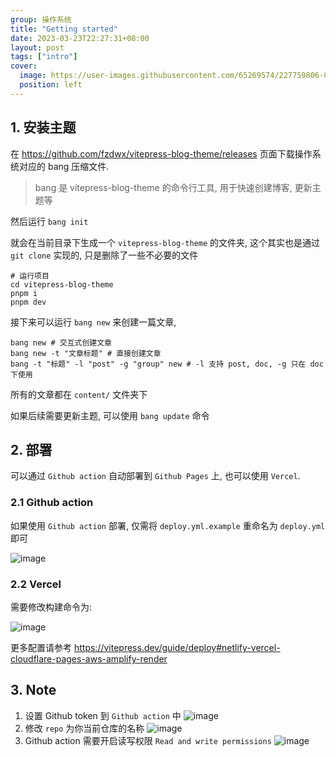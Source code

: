 ```yaml
---
group: 操作系统
title: "Getting started"
date: 2023-03-23T22:27:31+08:00
layout: post
tags: ["intro"]
cover:
  image: https://user-images.githubusercontent.com/65269574/227759806-0ac36549-9ada-426b-8c67-50c0ae04b3d9.png
  position: left
---
```


## 1. 安装主题

在 https://github.com/fzdwx/vitepress-blog-theme/releases 页面下载操作系统对应的 bang 压缩文件.

> bang 是 vitepress-blog-theme 的命令行工具, 用于快速创建博客, 更新主题等

然后运行 `bang init`

就会在当前目录下生成一个 `vitepress-blog-theme` 的文件夹, 这个其实也是通过 `git clone` 实现的, 只是删除了一些不必要的文件

```shell
# 运行项目
cd vitepress-blog-theme
pnpm i
pnpm dev
```

接下来可以运行 `bang new` 来创建一篇文章,

```shell
bang new # 交互式创建文章
bang new -t "文章标题" # 直接创建文章
bang -t "标题" -l "post" -g "group" new # -l 支持 post, doc, -g 只在 doc 下使用
```

所有的文章都在 `content/` 文件夹下

如果后续需要更新主题, 可以使用 `bang update` 命令

## 2. 部署

可以通过 `Github action` 自动部署到 `Github Pages` 上, 也可以使用 `Vercel`.

### 2.1 Github action

如果使用 `Github action` 部署, 仅需将 `deploy.yml.example` 重命名为 `deploy.yml` 即可

![image](https://user-images.githubusercontent.com/65269574/227693247-cd247b3c-bf2d-4ceb-8f8a-9df58c8a4150.png)

### 2.2 Vercel

需要修改构建命令为:

![image](https://user-images.githubusercontent.com/65269574/227693554-f851cf22-dd51-48db-9fd5-d81446227862.png)

更多配置请参考 https://vitepress.dev/guide/deploy#netlify-vercel-cloudflare-pages-aws-amplify-render

## 3. Note

1. 设置 Github token 到 `Github action` 中
   ![image](https://user-images.githubusercontent.com/65269574/227569403-ac21c7fa-ed22-45e2-824d-1fa293ce0ac7.png)
2. 修改 `repo` 为你当前仓库的名称
   ![image](https://user-images.githubusercontent.com/65269574/227692648-79b74a2e-b597-40a3-a7c0-6acc85a75d5a.png)
3. Github action 需要开启读写权限 `Read and write permissions`
   ![image](https://user-images.githubusercontent.com/65269574/227569746-8e615cca-69f4-488c-a1a9-5849eb40327f.png)
